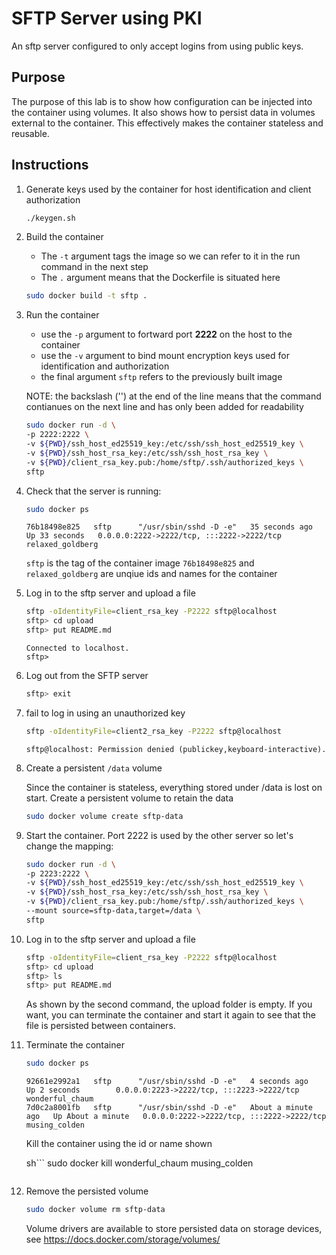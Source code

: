 # SFTP Server using PKI

An sftp server configured to only accept logins from using public keys.

## Purpose

The purpose of this lab is to show how configuration can be injected into the container using volumes. It also shows how to persist data in volumes external to the container. This effectively makes the container stateless and reusable.

## Instructions

1. Generate keys used by the container for host identification and client authorization

    ```sh
    ./keygen.sh
    ```

1. Build the container

    - The `-t` argument tags the image so we can refer to it in the run command in the next step
    - The `.` argument means that the Dockerfile is situated here

    ```sh
    sudo docker build -t sftp .
    ```

1. Run the container

    - use the `-p` argument to fortward port **2222** on the host to the container
    - use the `-v` argument to bind mount encryption keys used for identification and authorization
    - the final argument `sftp` refers to the previously built image

    NOTE: the backslash ('\') at the end of the line means that the command contianues on the next line and has only been added for readability

    ```sh
    sudo docker run -d \
    -p 2222:2222 \
    -v ${PWD}/ssh_host_ed25519_key:/etc/ssh/ssh_host_ed25519_key \
    -v ${PWD}/ssh_host_rsa_key:/etc/ssh/ssh_host_rsa_key \
    -v ${PWD}/client_rsa_key.pub:/home/sftp/.ssh/authorized_keys \
    sftp
    ```

1. Check that the server is running:

    ```sh
    sudo docker ps
    ```

    ```output
    76b18498e825   sftp      "/usr/sbin/sshd -D -e"   35 seconds ago   Up 33 seconds   0.0.0.0:2222->2222/tcp, :::2222->2222/tcp   relaxed_goldberg
    ```

    `sftp` is the tag of the container image
    `76b18498e825` and `relaxed_goldberg` are unqiue ids and names for the container

1. Log in to the sftp server and upload a file

    ```sh
    sftp -oIdentityFile=client_rsa_key -P2222 sftp@localhost
    sftp> cd upload
    sftp> put README.md
    ```

    ```output
    Connected to localhost.
    sftp>
    ```

1. Log out from the SFTP server

    ```sh
    sftp> exit
    ```

1. fail to log in using an unauthorized key

    ```sh
    sftp -oIdentityFile=client2_rsa_key -P2222 sftp@localhost
    ```

    ```output
    sftp@localhost: Permission denied (publickey,keyboard-interactive).
    ```

1. Create a persistent `/data` volume

    Since the container is stateless, everything stored under /data is lost on start. Create a persistent volume to retain the data

    ```sh
    sudo docker volume create sftp-data
    ```

1. Start the container. Port 2222 is used by the other server so let's change the mapping:

    ```sh
    sudo docker run -d \
    -p 2223:2222 \
    -v ${PWD}/ssh_host_ed25519_key:/etc/ssh/ssh_host_ed25519_key \
    -v ${PWD}/ssh_host_rsa_key:/etc/ssh/ssh_host_rsa_key \
    -v ${PWD}/client_rsa_key.pub:/home/sftp/.ssh/authorized_keys \
    --mount source=sftp-data,target=/data \
    sftp
    ```

1. Log in to the sftp server and upload a file

    ```sh
    sftp -oIdentityFile=client_rsa_key -P2222 sftp@localhost
    sftp> cd upload
    sftp> ls
    sftp> put README.md
    ```

    As shown by the second command, the upload folder is empty.
    If you want, you can terminate the container and start it again to see that the file is persisted between containers.

1. Terminate the container

    ```sh
    sudo docker ps
    ```

    ```output
    92661e2992a1   sftp      "/usr/sbin/sshd -D -e"   4 seconds ago        Up 2 seconds        0.0.0.0:2223->2222/tcp, :::2223->2222/tcp   wonderful_chaum
    7d0c2a8001fb   sftp      "/usr/sbin/sshd -D -e"   About a minute ago   Up About a minute   0.0.0.0:2222->2222/tcp, :::2222->2222/tcp   musing_colden
    ```

    Kill the container using the id or name shown

    sh```
    sudo docker kill wonderful_chaum musing_colden
    ```

1. Remove the persisted volume

    ```sh
    sudo docker volume rm sftp-data
    ```

    Volume drivers are available to store persisted data on storage devices, see <https://docs.docker.com/storage/volumes/>
